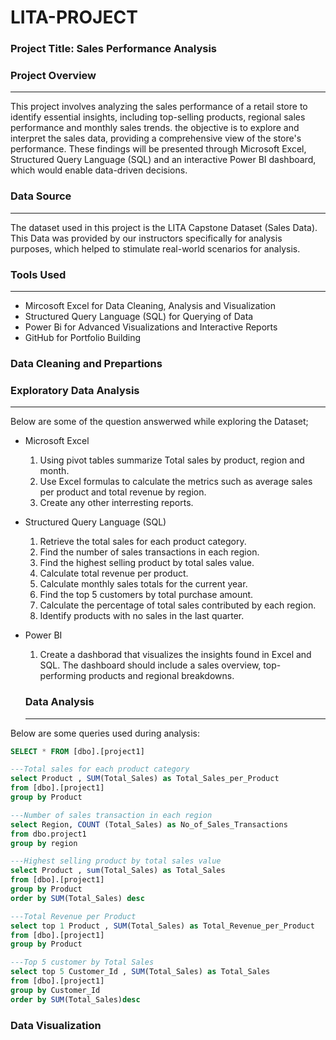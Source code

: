 # LITA-PROJECT

### Project Title: Sales Performance Analysis

### Project Overview
---
This project involves analyzing the sales performance of a retail store to identify essential insights, including top-selling products, regional sales performance and monthly sales trends. the objective is to explore and interpret the sales data, providing a comprehensive view of the store's performance. These findings will be presented through Microsoft Excel, Structured Query Language (SQL) and an interactive Power BI dashboard, which would enable data-driven decisions. 

### Data Source
---
The dataset used in this project is the LITA Capstone Dataset (Sales Data). This Data was provided by our instructors specifically for analysis purposes, which helped to stimulate real-world scenarios for analysis.

### Tools Used
---
- Mircosoft Excel for Data Cleaning, Analysis and Visualization
- Structured Query Language (SQL) for Querying of Data
- Power Bi for Advanced Visualizations and Interactive Reports
- GitHub for Portfolio Building

 ### Data Cleaning and Prepartions

  ### Exploratory Data Analysis
  ---
  Below are some of the question answerwed while exploring the Dataset;
- Microsoft Excel
    1. Using pivot tables summarize Total sales by product, region and month.
    2. Use Excel formulas to calculate the metrics such as average sales per product and total revenue by region.
    3. Create any other interresting reports.

- Structured Query Language (SQL)
   1. Retrieve the total sales for each product category.
   2. Find the number of sales transactions in each region.
   3. Find the highest selling product by total sales value.
   4. Calculate total revenue per product.
   5. Calculate monthly sales totals for the current year.
   6. Find the top 5 customers by total purchase amount.
   7. Calculate the percentage of total sales contributed by each region.
   8. Identify products with no sales in the last quarter.

- Power BI
  1. Create a dashborad that visualizes the insights found in Excel and SQL. The dashboard should include a sales overview, top-performing products and regional breakdowns.
 
  ### Data Analysis
  ---
 Below are some queries used during analysis: 
```SQL
SELECT * FROM [dbo].[project1] 

---Total sales for each product category 
select Product , SUM(Total_Sales) as Total_Sales_per_Product
from [dbo].[project1]
group by Product

---Number of sales transaction in each region
select Region, COUNT (Total_Sales) as No_of_Sales_Transactions
from dbo.project1
group by region

---Highest selling product by total sales value
select Product , sum(Total_Sales) as Total_Sales
from [dbo].[project1]
group by Product
order by SUM(Total_Sales) desc

---Total Revenue per Product
select top 1 Product , SUM(Total_Sales) as Total_Revenue_per_Product
from [dbo].[project1]
group by Product

---Top 5 customer by Total Sales
select top 5 Customer_Id , SUM(Total_Sales) as Total_Sales
from [dbo].[project1]
group by Customer_Id
order by SUM(Total_Sales)desc

```

### Data Visualization

  

  
   
